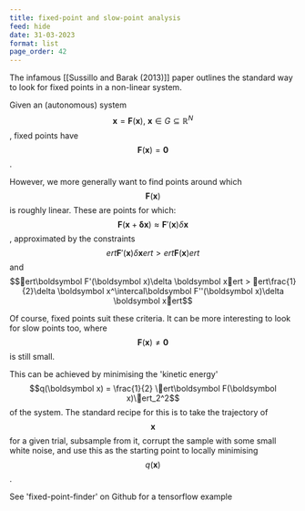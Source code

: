 ```yaml
---
title: fixed-point and slow-point analysis
feed: hide
date: 31-03-2023
format: list
page_order: 42
---
```



The infamous [[Sussillo and Barak (2013)]] paper outlines the standard way to look for fixed points in a non-linear system. 

Given an (autonomous) system $$\boldsymbol x = \boldsymbol F(\boldsymbol x),\ \boldsymbol x\in G\subseteq \mathbb{R}^N$$, fixed points have $$\boldsymbol F(\boldsymbol x) = \boldsymbol 0$$.

However, we more generally want to find points around which $$\boldsymbol F(\boldsymbol x)$$ is roughly linear. These are points for which: $$\boldsymbol F(\boldsymbol x + \boldsymbol \delta \boldsymbol x)\approx \boldsymbol F'(\boldsymbol x)\delta \boldsymbol x$$, approximated by the constraints $$ert\boldsymbol F'(\boldsymbol x)\delta \boldsymbol xert > ert\boldsymbol F(\boldsymbol x)ert$$ and $$ert\boldsymbol F'(\boldsymbol x)\delta \boldsymbol xert > ert\frac{1}{2}\delta \boldsymbol x^\intercal\boldsymbol F''(\boldsymbol x)\delta \boldsymbol xert$$

Of course, fixed points suit these criteria. It can be more interesting to look for slow points too, where $$\boldsymbol F(\boldsymbol x) \neq \boldsymbol 0$$ is still small.

This can be achieved by minimising the 'kinetic energy' $$q(\boldsymbol x) = \frac{1}{2} \ert\boldsymbol F(\boldsymbol x)\ert_2^2$$ of the system. The standard recipe for this is to take the trajectory of $$\boldsymbol x$$ for a given trial, subsample from it, corrupt the sample with some small white noise, and use this as the starting point to locally minimising $$q(\boldsymbol x)$$.


See 'fixed-point-finder' on Github for a tensorflow example